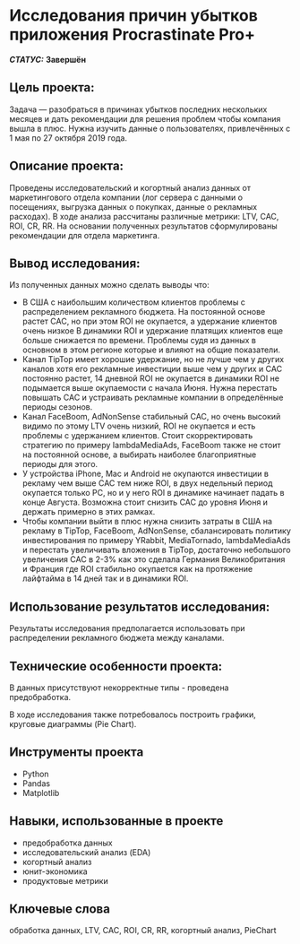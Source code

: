 # Исследования причин убытков приложения Procrastinate Pro+

***СТАТУС:*** **Завершён**


## Цель проекта:

Задача — разобраться в причинах убытков последних нескольких месяцев и дать рекомендации для решения проблем чтобы компания вышла в плюс. Нужна изучить данные о пользователях, привлечённых с 1 мая по 27 октября 2019 года.


## Описание проекта:

Проведены исследовательский и когортный анализ данных от маркетингового отдела компании (лог сервера с данными о посещениях, выгрузка данных о покупках, данные о рекламных расходах). В ходе анализа рассчитаны различные метрики: LTV, CAC, ROI, CR, RR. На основании полученных результатов сформулированы рекомендации для отдела маркетинга.


## Вывод исследования:



Из полученных данных можно сделать выводы что:

- В США с наибольшим количеством клиентов проблемы с распределением рекламного бюджета. На постоянной основе растет САС, но при этом ROI не окупается, а удержание клиентов очень низкое В динамики ROI и удержание платящих клиентов еще больше снижается по времени. Проблемы судя из данных в основном в этом регионе которые и влияют на общие показатели.
- Канал TipTop имеет хорошие удержание, но не лучше чем у других каналов хотя его рекламные инвестиции выше чем у других и САС постоянно растет, 14 дневной ROI не окупается в динамики ROI не подымается выше окупаемости с начала Июня. Нужна перестать повышать САС и устраивать рекламные компании в определённые периоды сезонов.
- Канал FaceBoom, AdNonSense стабильный САС, но очень высокий видимо по этому LTV очень низкий, ROI не окупается и есть проблемы с удержанием клиентов. Стоит скорректировать стратегию по примеру IambdaMediaAds, FaceBoom также не стоит на постоянной основе, а выбирать наиболее благоприятные периоды для этого.
- У устройства iPhone, Mac и Android не окупаются инвестиции в рекламу чем выше САС тем ниже ROI, в двух недельный период окупается только PC, но и у него ROI в динамике начинает падать в конце Августа. Возможна стоит снизить САС до уровня Июня и держать примерно в этих рамках.
- Чтобы компании выйти в плюс нужна снизить затраты в США на рекламу в TipTop, FaceBoom, AdNonSense, сбалансировать политику инвестирования по примеру YRabbit, MediaTornado, IambdaMediaAds и перестать увеличивать вложения в TipTop, достаточно небольшого увеличения САС в 2-3% как это сделала Германия Великобритания и Франция где ROI стабильно окупается как на протяжение лайфтайма в 14 дней так и в динамики ROI.




## Использование результатов исследования:

Результаты исследования предполагается использовать при распределении рекламного бюджета между каналами.


## Технические особенности проекта:

В данных присутствуют некорректные типы - проведена предобработка.

В ходе исследования также потребовалось построить графики, круговые диаграммы (Pie Chart).


## Инструменты проекта

- Python
- Pandas
- Matplotlib


## Навыки, использованные в проекте

- предобработка данных
- исследовательский анализ (EDA)
- когортный анализ
- юнит-экономика
- продуктовые метрики


## Ключевые слова

обработка данных, LTV, CAC, ROI, CR, RR, когортный анализ, PieChart
